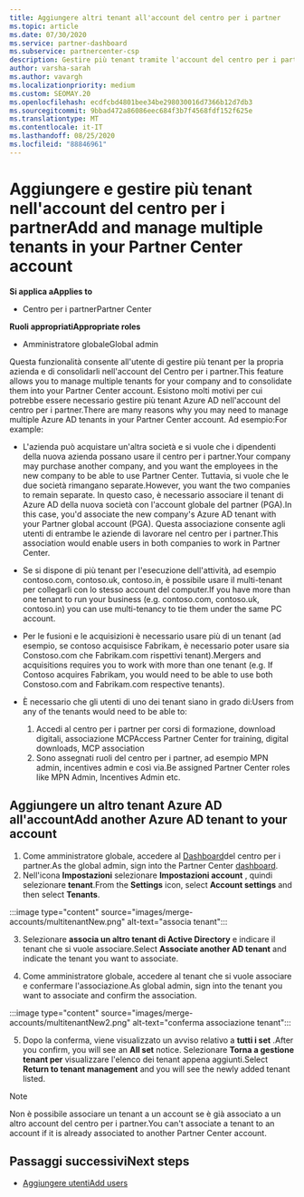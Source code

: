 ```yaml
---
title: Aggiungere altri tenant all'account del centro per i partner
ms.topic: article
ms.date: 07/30/2020
ms.service: partner-dashboard
ms.subservice: partnercenter-csp
description: Gestire più tenant tramite l'account del centro per i partner
author: varsha-sarah
ms.author: vavargh
ms.localizationpriority: medium
ms.custom: SEOMAY.20
ms.openlocfilehash: ecdfcbd4801bee34be298030016d7366b12d7db3
ms.sourcegitcommit: 9bbad472a86086eec684f3b7f4568fdf152f625e
ms.translationtype: MT
ms.contentlocale: it-IT
ms.lasthandoff: 08/25/2020
ms.locfileid: "88846961"
---
```

# <a name="add-and-manage-multiple-tenants-in-your-partner-center-account"></a><span data-ttu-id="2a81e-103">Aggiungere e gestire più tenant nell'account del centro per i partner</span><span class="sxs-lookup"><span data-stu-id="2a81e-103">Add and manage multiple tenants in your Partner Center account</span></span>

<span data-ttu-id="2a81e-104">**Si applica a**</span><span class="sxs-lookup"><span data-stu-id="2a81e-104">**Applies to**</span></span>

- <span data-ttu-id="2a81e-105">Centro per i partner</span><span class="sxs-lookup"><span data-stu-id="2a81e-105">Partner Center</span></span>

<span data-ttu-id="2a81e-106">**Ruoli appropriati**</span><span class="sxs-lookup"><span data-stu-id="2a81e-106">**Appropriate roles**</span></span>

- <span data-ttu-id="2a81e-107">Amministratore globale</span><span class="sxs-lookup"><span data-stu-id="2a81e-107">Global admin</span></span>

<span data-ttu-id="2a81e-108">Questa funzionalità consente all'utente di gestire più tenant per la propria azienda e di consolidarli nell'account del Centro per i partner.</span><span class="sxs-lookup"><span data-stu-id="2a81e-108">This feature allows you to manage multiple tenants for your company and to consolidate them into your Partner Center account.</span></span> <span data-ttu-id="2a81e-109">Esistono molti motivi per cui potrebbe essere necessario gestire più tenant Azure AD nell'account del centro per i partner.</span><span class="sxs-lookup"><span data-stu-id="2a81e-109">There are many reasons why you may need to manage multiple Azure AD tenants in your Partner Center account.</span></span> <span data-ttu-id="2a81e-110">Ad esempio:</span><span class="sxs-lookup"><span data-stu-id="2a81e-110">For example:</span></span>

- <span data-ttu-id="2a81e-111">L'azienda può acquistare un'altra società e si vuole che i dipendenti della nuova azienda possano usare il centro per i partner.</span><span class="sxs-lookup"><span data-stu-id="2a81e-111">Your company may purchase another company, and you want the employees in the new company to be able to use Partner Center.</span></span> <span data-ttu-id="2a81e-112">Tuttavia, si vuole che le due società rimangano separate.</span><span class="sxs-lookup"><span data-stu-id="2a81e-112">However, you want the two companies to remain separate.</span></span> <span data-ttu-id="2a81e-113">In questo caso, è necessario associare il tenant di Azure AD della nuova società con l'account globale del partner (PGA).</span><span class="sxs-lookup"><span data-stu-id="2a81e-113">In this case, you'd associate the new company's Azure AD tenant with your Partner global account (PGA).</span></span> <span data-ttu-id="2a81e-114">Questa associazione consente agli utenti di entrambe le aziende di lavorare nel centro per i partner.</span><span class="sxs-lookup"><span data-stu-id="2a81e-114">This association would enable users in both companies to work in Partner Center.</span></span>

- <span data-ttu-id="2a81e-115">Se si dispone di più tenant per l'esecuzione dell'attività, ad esempio contoso.com, contoso.uk, contoso.in, è possibile usare il multi-tenant per collegarli con lo stesso account del computer.</span><span class="sxs-lookup"><span data-stu-id="2a81e-115">If you have more than one tenant to run your business (e.g. contoso.com, contoso.uk, contoso.in) you can use multi-tenancy to tie them under the same PC account.</span></span>

- <span data-ttu-id="2a81e-116">Per le fusioni e le acquisizioni è necessario usare più di un tenant (ad esempio, se contoso acquisisce Fabrikam, è necessario poter usare sia Constoso.com che Fabrikam.com rispettivi tenant).</span><span class="sxs-lookup"><span data-stu-id="2a81e-116">Mergers and acquisitions requires you to work with more than one tenant (e.g. If Contoso acquires Fabrikam, you would need to be able to use both Constoso.com and Fabrikam.com respective tenants).</span></span>

- <span data-ttu-id="2a81e-117">È necessario che gli utenti di uno dei tenant siano in grado di:</span><span class="sxs-lookup"><span data-stu-id="2a81e-117">Users from any of the tenants would need to be able to:</span></span>
    1.  <span data-ttu-id="2a81e-118">Accedi al centro per i partner per corsi di formazione, download digitali, associazione MCP</span><span class="sxs-lookup"><span data-stu-id="2a81e-118">Access Partner Center for training, digital downloads, MCP association</span></span>
    2.  <span data-ttu-id="2a81e-119">Sono assegnati ruoli del centro per i partner, ad esempio MPN admin, incentives admin e così via.</span><span class="sxs-lookup"><span data-stu-id="2a81e-119">Be assigned Partner Center roles like MPN Admin, Incentives Admin etc.</span></span>


## <a name="add-another-azure-ad-tenant-to-your-account"></a><span data-ttu-id="2a81e-120">Aggiungere un altro tenant Azure AD all'account</span><span class="sxs-lookup"><span data-stu-id="2a81e-120">Add another Azure AD tenant to your account</span></span>

1. <span data-ttu-id="2a81e-121">Come amministratore globale, accedere al [Dashboard](https://partner.microsoft.com/dashboard)del centro per i partner.</span><span class="sxs-lookup"><span data-stu-id="2a81e-121">As the global admin, sign into the Partner Center [dashboard](https://partner.microsoft.com/dashboard).</span></span>
1. <span data-ttu-id="2a81e-122">Nell'icona **Impostazioni** selezionare **Impostazioni account** , quindi selezionare **tenant**.</span><span class="sxs-lookup"><span data-stu-id="2a81e-122">From the **Settings** icon, select **Account settings** and then select **Tenants**.</span></span>
 
:::image type="content" source="images/merge-accounts/multitenantNew.png" alt-text="associa tenant"::: 

3. <span data-ttu-id="2a81e-124">Selezionare **associa un altro tenant di Active Directory** e indicare il tenant che si vuole associare.</span><span class="sxs-lookup"><span data-stu-id="2a81e-124">Select **Associate another AD tenant** and indicate the tenant you want to associate.</span></span>

1. <span data-ttu-id="2a81e-125">Come amministratore globale, accedere al tenant che si vuole associare e confermare l'associazione.</span><span class="sxs-lookup"><span data-stu-id="2a81e-125">As global admin, sign into the tenant you want to associate and confirm the association.</span></span> 

:::image type="content" source="images/merge-accounts/multitenantNew2.png" alt-text="conferma associazione tenant"::: 

5. <span data-ttu-id="2a81e-127">Dopo la conferma, viene visualizzato un avviso relativo a **tutti i set** .</span><span class="sxs-lookup"><span data-stu-id="2a81e-127">After you confirm, you will see an **All set** notice.</span></span>  <span data-ttu-id="2a81e-128">Selezionare **Torna a gestione tenant per** visualizzare l'elenco dei tenant appena aggiunti.</span><span class="sxs-lookup"><span data-stu-id="2a81e-128">Select **Return to tenant management** and you will see the newly added tenant listed.</span></span> 
 

>[!NOTE]
><span data-ttu-id="2a81e-129">Non è possibile associare un tenant a un account se è già associato a un altro account del centro per i partner.</span><span class="sxs-lookup"><span data-stu-id="2a81e-129">You can't associate a tenant to an account if it is already associated to another Partner Center account.</span></span>

 
## <a name="next-steps"></a><span data-ttu-id="2a81e-130">Passaggi successivi</span><span class="sxs-lookup"><span data-stu-id="2a81e-130">Next steps</span></span>

- [<span data-ttu-id="2a81e-131">Aggiungere utenti</span><span class="sxs-lookup"><span data-stu-id="2a81e-131">Add users</span></span>](create-user-accounts-and-set-permissions.md)
